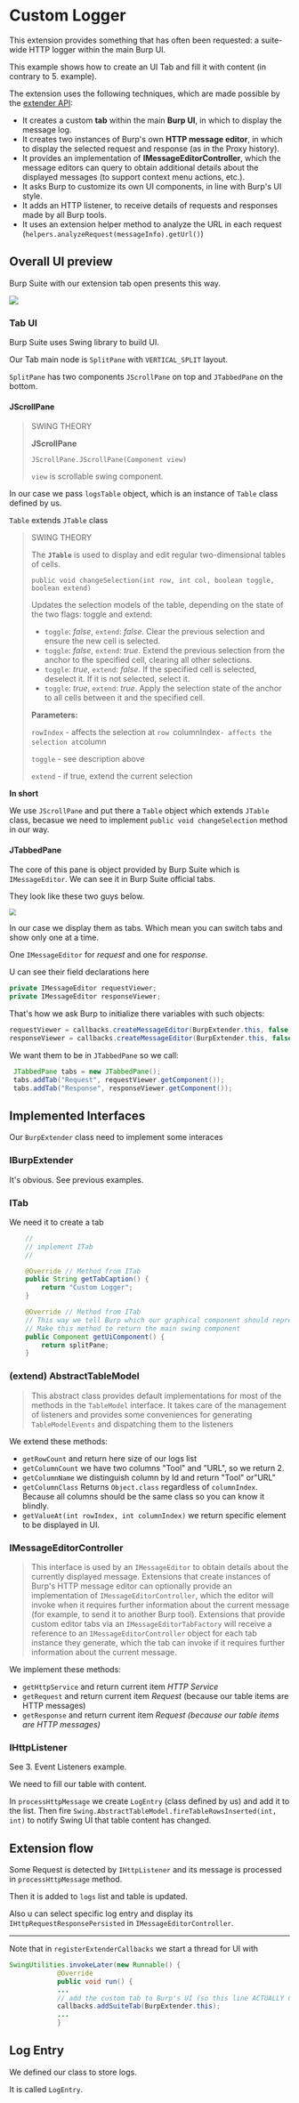 # Custom Logger

This extension provides something that has often been requested: a suite-wide HTTP logger within the main Burp UI.

This example shows how to create an UI Tab and fill it with content (in contrary to 5. example).



The extension uses the following techniques, which are made possible by the [extender API](https://portswigger.net/burp/extender/):

- It creates a custom **tab** within the main **Burp UI**, in which to display the message log.
- It creates two instances of Burp's own **HTTP message editor**, in which to display the selected request and response (as in the Proxy history).
- It provides an implementation of **IMessageEditorController**, which the message editors can query to obtain additional details about the displayed messages (to support context menu actions, etc.).
- It asks Burp to customize its own UI components, in line with Burp's UI style.
- It adds an HTTP listener, to receive details of requests and responses made by all Burp tools.
- It uses an extension helper method to analyze the URL in each request (`helpers.analyzeRequest(messageInfo).getUrl()`)



## Overall UI preview

Burp Suite with our extension tab open presents this way.

![](example_description_img/1.png)

### Tab UI

Burp Suite uses Swing library to build UI.

Our Tab main node is `SplitPane` with `VERTICAL_SPLIT` layout.

`SplitPane` has two components `JScrollPane` on top and `JTabbedPane` on the bottom.

#### JScrollPane

> SWING THEORY
>
> **JScrollPane**
>
> `JScrollPane.JScrollPane(Component view)` 
>
> `view` is scrollable swing component.

In our case we pass `logsTable` object, which is an instance of `Table` class defined by us.

`Table`  extends `JTable` class 

> SWING THEORY
>
> The **`JTable`** is used to display and edit regular two-dimensional tables of cells.
>
> `public void changeSelection(int row, int col, boolean toggle, boolean extend)` 
>
> Updates the selection models of the table, depending on the state of the two flags: toggle and extend:
>
> - `toggle`: *false*, `extend`: *false*. Clear the previous selection and ensure the new cell is selected.
> - `toggle`: *false*, `extend`: *true*. Extend the previous selection from the anchor to the specified cell, clearing all other selections.
> - `toggle`: *true*, `extend`: *false*. If the specified cell is selected, deselect it. If it is not selected, select it.
> - `toggle`: *true*, `extend`: *true*. Apply the selection state of the anchor to all cells between it and the specified cell.
>
> **Parameters:**
>
> `rowIndex` - affects the selection at `row
> `columnIndex` - affects the selection at `column
>
>
> `toggle` - see description above
>
> `extend` - if true, extend the current selection

**In short**

We use `JScrollPane` and put there a `Table` object which extends `JTable` class, becasue we need to implement `public void changeSelection` method in our way.

#### JTabbedPane

The core of this pane is object provided by Burp Suite which is `IMessageEditor`. We can see it in Burp Suite official tabs.

They look like these two guys below.

<img src="example_description_img/2.png" style="zoom:75%;" />

In our case we display them as tabs. Which mean you can switch tabs and show only one at a time.

One `IMessageEditor` for *request* and one for *response*.

U can see their field declarations here

```java
private IMessageEditor requestViewer;
private IMessageEditor responseViewer;
```

That's how we ask Burp to initialize there variables with such objects:

```java
requestViewer = callbacks.createMessageEditor(BurpExtender.this, false);
responseViewer = callbacks.createMessageEditor(BurpExtender.this, false);
```

We want them to be in `JTabbedPane` so we call:

```java
 JTabbedPane tabs = new JTabbedPane();
 tabs.addTab("Request", requestViewer.getComponent());
 tabs.addTab("Response", responseViewer.getComponent());
```

## Implemented Interfaces

Our `BurpExtender` class need to implement some interaces

### IBurpExtender

It's obvious. See previous examples.

### ITab

We need it to create a tab

```java
 	//
    // implement ITab
    //

    @Override // Method from ITab
    public String getTabCaption() {
        return "Custom Logger";
    }

    @Override // Method from ITab
    // This way we tell Burp which our graphical component should represent UI Tab
    // Make this method to return the main swing component
    public Component getUiComponent() {
        return splitPane;
    }
```

### (extend) AbstractTableModel

> This abstract class provides default implementations for most of the methods in the `TableModel` interface. It takes care of the management of listeners and provides some conveniences for generating `TableModelEvents` and dispatching them to the listeners

We extend these methods:

- `getRowCount` and return here size of our logs list
- `getColumnCount` we have two columns "Tool" and "URL", so we return 2.
- `getColumnName` we distinguish column by Id and return  "Tool" or"URL"
- `getColumnClass` Returns `Object.class` regardless of `columnIndex`. Because all columns should be the same class so you can know it blindly.
- `getValueAt(int rowIndex, int columnIndex)` we return specific element to be displayed in UI.

### IMessageEditorController

>This interface is used by an `IMessageEditor` to obtain details about the currently displayed message. Extensions that create instances of Burp's HTTP message editor can optionally provide an implementation of `IMessageEditorController`, which the editor will invoke when it requires further information about the current message (for example, to send it to another Burp tool). Extensions that provide custom editor tabs via an `IMessageEditorTabFactory` will receive a reference to an `IMessageEditorController` object for each tab instance they generate, which the tab can invoke if it requires further information about the current message.

We implement these methods:

- `getHttpService` and return current item *HTTP Service*
- `getRequest` and return current item *Request* (because our table items are HTTP messages)
- `getResponse`  and return current item *Request (because our table items are HTTP messages)*

### IHttpListener

See 3. Event Listeners example.

We need to fill our table with content.

In `processHttpMessage` we create `LogEntry` (class defined by us) and add it to the list. Then fire `Swing.AbstractTableModel.fireTableRowsInserted(int, int)` to notify Swing UI that table content has changed.

## Extension flow

Some Request is detected by `IHttpListener` and its message is processed in `processHttpMessage` method.

Then it is added to `logs` list and table is updated.

Also u can select specific log entry and display its `IHttpRequestResponsePersisted` in `IMessageEditorController`.

***

Note that in `registerExtenderCallbacks` we start a thread for UI with 

```java
SwingUtilities.invokeLater(new Runnable() {
            @Override
            public void run() {
            ...
            // add the custom tab to Burp's UI (so this line ACTUALLY CREATES THE TAB)
            callbacks.addSuiteTab(BurpExtender.this);
            ...
            }
```

## Log Entry 

We defined our class to store logs.

It is called `LogEntry`.

